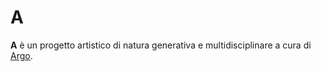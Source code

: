 # A

**A** è un progetto artistico di natura generativa e multidisciplinare a cura di [Argo](https://arg.ooo).